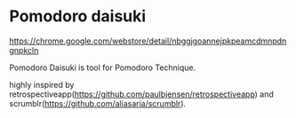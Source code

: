 Pomodoro daisuki
============

https://chrome.google.com/webstore/detail/nbggjgoannejpkpeamcdmnpdngnpkcln


Pomodoro Daisuki is tool for  Pomodoro Technique.


highly inspired by retrospectiveapp(https://github.com/paulbjensen/retrospectiveapp) and scrumblr(https://github.com/aliasaria/scrumblr).